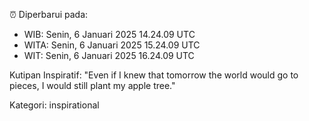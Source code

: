 ⏰ Diperbarui pada:
- WIB: Senin, 6 Januari 2025 14.24.09 UTC
- WITA: Senin, 6 Januari 2025 15.24.09 UTC
- WIT: Senin, 6 Januari 2025 16.24.09 UTC

Kutipan Inspiratif:
"Even if I knew that tomorrow the world would go to pieces, I would still plant my apple tree."


Kategori: inspirational

